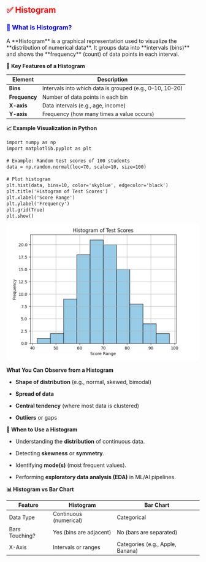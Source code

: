 <h2 style="color:red;">✅ Histogram</h2>


<h3 style="color:blue;">📌 What is Histogram?</h3>
A **Histogram** is a graphical representation used to visualize the **distribution of numerical data**. It groups data into **intervals (bins)** and shows the **frequency** (count) of data points in each interval.

**🧠 Key Features of a Histogram**

| Element       | Description                                              |
| ------------- | -------------------------------------------------------- |
| **Bins**      | Intervals into which data is grouped (e.g., 0–10, 10–20) |
| **Frequency** | Number of data points in each bin                        |
| **X-axis**    | Data intervals (e.g., age, income)                       |
| **Y-axis**    | Frequency (how many times a value occurs)                |


**📈 Example Visualization in Python**

```
import numpy as np
import matplotlib.pyplot as plt

# Example: Random test scores of 100 students
data = np.random.normal(loc=70, scale=10, size=100)

# Plot histogram
plt.hist(data, bins=10, color='skyblue', edgecolor='black')
plt.title('Histogram of Test Scores')
plt.xlabel('Score Range')
plt.ylabel('Frequency')
plt.grid(True)
plt.show()
```

![alt text](../images/Histogram1.png)

**What You Can Observe from a Histogram**

- **Shape of distribution** (e.g., normal, skewed, bimodal)

- **Spread of data**

- **Central tendency** (where most data is clustered)

- **Outliers** or gaps

**📌 When to Use a Histogram**

- Understanding the **distribution** of continuous data.

- Detecting **skewness** or **symmetry**.

- Identifying **mode(s)** (most frequent values).

- Performing **exploratory data analysis (EDA)** in ML/AI pipelines.

**📊 Histogram vs Bar Chart**

| Feature        | Histogram               | Bar Chart                        |
| -------------- | ----------------------- | -------------------------------- |
| Data Type      | Continuous (numerical)  | Categorical                      |
| Bars Touching? | Yes (bins are adjacent) | No (bars are separated)          |
| X-Axis         | Intervals or ranges     | Categories (e.g., Apple, Banana) |
